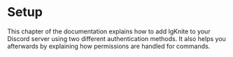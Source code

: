 # Setup

This chapter of the documentation explains how to add IgKnite to your Discord server using two different authentication methods. It also helps you afterwards by explaining how permissions are handled for commands.